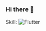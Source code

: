 ### Hi there 👋

<!--
**salcedo12/salcedo12** is a ✨ _special_ ✨ repository because its `README.md` (this file) appears on your GitHub profile.

Here are some ideas to get you started:

- 🔭 I’m currently working on ...
- 🌱 I’m currently learning ...
- 👯 I’m looking to collaborate on ...
- 🤔 I’m looking for help with ...
- 💬 Ask me about ...
- 📫 How to reach me: ...
- 😄 Pronouns: ...
- ⚡ Fun fact: ...
-->

Skill:
![Flutter](https://img.shields.io/badge/Flutter-3DDC84?style=for-the-badge&logo=android&logoColor=white&labelColor=101010)</br>
